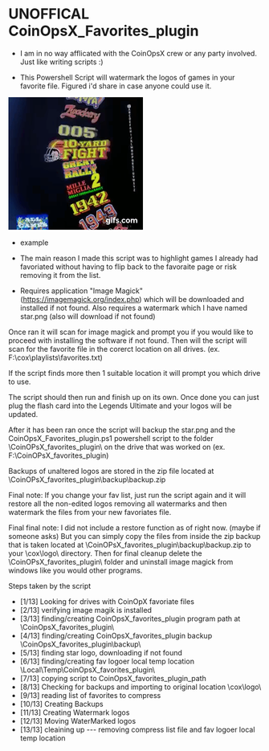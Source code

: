 # UNOFFICAL CoinOpsX_Favorites_plugin
  - I am in no way afflicated with the CoinOpsX crew or any party involved. Just like writing scripts :)


  - This Powershell Script will watermark the logos of games in your favorite file. Figured i'd share in case anyone could use it.
  

  ![alt text](https://github.com/chippon/CoinOpsX_Favorites_plugin/raw/main/example.gif?raw=true)
  - example

  - The main reason I made this script was to highlight games I already had favoriated without having to flip back to the favoraite page or risk removing it from the list.
  - Requires application "Image Magick" (https://imagemagick.org/index.php) which will be downloaded and installed if not found.
  Also requires a watermark which I have named star.png (also will download if not found)
  
  Once ran it will scan for image magick and prompt you if you would like to proceed with installing the software if not found. Then will the script will scan for the favorite file in the corerct location on all drives. (ex. F:\cox\playlists\favorites.txt) 
  
  If the script finds more then 1 suitable location it will prompt you which drive to use.

  The script should then run and finish up on its own. Once done you can just plug the flash card into the Legends Ultimate and your logos will be updated.
  
  After it has been ran once the script will backup the star.png and the CoinOpsX_Favorites_plugin.ps1 powershell script to the folder \CoinOPsX_favorites_plugin\ on the drive that was worked on (ex. F:\CoinOPsX_favorites_plugin) 

 Backups of unaltered logos are stored in the zip file located at \CoinOPsX_favorites_plugin\backup\backup.zip
  
  Final note: If you change your fav list, just run the script again and it will restore all the non-edited logos removing all watermarks and then watermark the files from your new favoriates file. 

  Final final note: I did not include a restore function as of right now. (maybe if someone asks) But you can simply copy the files from inside the zip backup that is taken located at \CoinOPsX_favorites_plugin\backup\backup.zip to your \cox\logo\ directory. Then for final cleanup delete the \CoinOPsX_favorites_plugin\ folder and uninstall image magick from windows like you would other programs.



Steps taken by the script
- [1/13] Looking for drives with CoinOpX favoriate files
- [2/13] verifying image magik is installed
- [3/13] finding/creating CoinOpsX_favorites_plugin program path at \CoinOpsX_favorites_plugin\
- [4/13] finding/creating CoinOpsX_favorites_plugin backup \CoinOpsX_favorites_plugin\backup\
- [5/13] finding star logo, downloading if not found
- [6/13] finding/creating fav logoer local temp location \Local\Temp\CoinOpsX_favorites_plugin\
- [7/13] copying script to CoinOpsX_favorites_plugin_path
- [8/13] Checking for backups and importing to original location \cox\logo\
- [9/13] reading list of favorites to compress
- [10/13] Creating Backups
- [11/13] Creating Watermark logos
- [12/13] Moving WaterMarked logos
- [13/13] cleaining up --- removing compress list file and fav logoer local temp location
